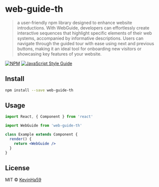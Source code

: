 # web-guide-th

> a user-friendly npm library designed to enhance website introductions. With WebGuide, developers can effortlessly create interactive sequences that highlight specific elements of their web systems, accompanied by informative descriptions. Users can navigate through the guided tour with ease using next and previous buttons, making it an ideal tool for onboarding new visitors or showcasing key features of your website.

[![NPM](https://img.shields.io/npm/v/web-guide-th.svg)](https://www.npmjs.com/package/web-guide-th) [![JavaScript Style Guide](https://img.shields.io/badge/code_style-standard-brightgreen.svg)](https://standardjs.com)

## Install

```bash
npm install --save web-guide-th
```

## Usage

```jsx
import React, { Component } from 'react'

import WebGuide from 'web-guide-th'

class Example extends Component {
  render() {
    return <WebGuide />
  }
}
```

## License

MIT © [KevinHa59](https://github.com/KevinHa59)
